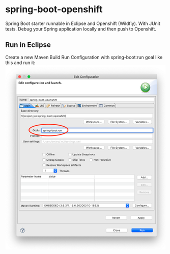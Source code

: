 # spring-boot-openshift
Spring Boot starter runnable in Eclipse and Openshift (Wildfly). With JUnit tests. Debug your Spring application locally and then push to Openshift. 

## Run in Eclipse
Create a new Maven Build Run Configuration with spring-boot:run goal like this and run it:
![alt text](https://raw.githubusercontent.com/darwinjob/spring-boot-openshift/master/docs/spring-boot-run.png?raw=true)

